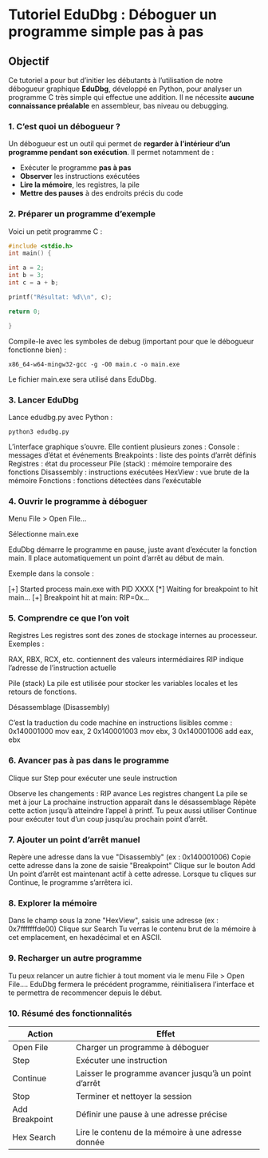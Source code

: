 # Tutoriel EduDbg : Déboguer un programme simple pas à pas

## Objectif

Ce tutoriel a pour but d’initier les débutants à l’utilisation de notre débogueur graphique **EduDbg**, développé en Python, pour analyser un programme C très simple qui effectue une addition. Il ne nécessite **aucune connaissance préalable** en assembleur, bas niveau ou debugging.

### 1. C’est quoi un débogueur ?

Un débogueur est un outil qui permet de **regarder à l’intérieur d’un programme pendant son exécution**. Il permet notamment de :
- Exécuter le programme **pas à pas**
- **Observer** les instructions exécutées
- **Lire la mémoire**, les registres, la pile
- **Mettre des pauses** à des endroits précis du code

### 2. Préparer un programme d’exemple

Voici un petit programme C :
```c
#include <stdio.h>
int main() {

int a = 2;
int b = 3;
int c = a + b;

printf("Résultat: %d\\n", c);

return 0;

}
```
Compile-le avec les symboles de debug (important pour que le débogueur fonctionne bien) :
```
x86_64-w64-mingw32-gcc -g -O0 main.c -o main.exe
```
Le fichier main.exe sera utilisé dans EduDbg.

### 3. Lancer EduDbg

Lance edudbg.py avec Python :
```
python3 edudbg.py
```
L’interface graphique s’ouvre. Elle contient plusieurs zones :
Console : messages d’état et événements
Breakpoints : liste des points d’arrêt définis
Registres : état du processeur
Pile (stack) : mémoire temporaire des fonctions
Disassembly : instructions exécutées
HexView : vue brute de la mémoire
Fonctions : fonctions détectées dans l’exécutable

### 4. Ouvrir le programme à déboguer

Menu File > Open File...

Sélectionne main.exe

EduDbg démarre le programme en pause, juste avant d’exécuter la fonction main. Il place automatiquement un point d’arrêt au début de main.

Exemple dans la console :

[+] Started process main.exe with PID XXXX
[*] Waiting for breakpoint to hit main...
[+] Breakpoint hit at main: RIP=0x...

### 5. Comprendre ce que l’on voit

Registres
Les registres sont des zones de stockage internes au processeur. Exemples :

RAX, RBX, RCX, etc. contiennent des valeurs intermédiaires
RIP indique l’adresse de l’instruction actuelle

Pile (stack)
La pile est utilisée pour stocker les variables locales et les retours de fonctions.

Désassemblage (Disassembly)

C’est la traduction du code machine en instructions lisibles comme :
0x140001000 mov eax, 2
0x140001003 mov ebx, 3
0x140001006 add eax, ebx

### 6. Avancer pas à pas dans le programme

Clique sur Step pour exécuter une seule instruction

Observe les changements :
RIP avance
Les registres changent
La pile se met à jour
La prochaine instruction apparaît dans le désassemblage
Répète cette action jusqu’à atteindre l’appel à printf.
Tu peux aussi utiliser Continue pour exécuter tout d’un coup jusqu’au prochain point d’arrêt.

### 7. Ajouter un point d’arrêt manuel

Repère une adresse dans la vue "Disassembly" (ex : 0x140001006)
Copie cette adresse dans la zone de saisie "Breakpoint"
Clique sur le bouton Add
Un point d’arrêt est maintenant actif à cette adresse. Lorsque tu cliques sur Continue, le programme s’arrêtera ici.

### 8. Explorer la mémoire

Dans le champ sous la zone "HexView", saisis une adresse (ex : 0x7fffffffde00)
Clique sur Search
Tu verras le contenu brut de la mémoire à cet emplacement, en hexadécimal et en ASCII.

### 9. Recharger un autre programme

Tu peux relancer un autre fichier à tout moment via le menu File > Open File.... EduDbg fermera le précédent programme, réinitialisera l’interface et te permettra de recommencer depuis le début.


### 10. Résumé des fonctionnalités

| Action | Effet |
|--- |--- |
| Open File | Charger un programme à déboguer |
| Step | Exécuter une instruction |
| Continue | Laisser le programme avancer jusqu’à un point d’arrêt |
| Stop | Terminer et nettoyer la session |
| Add Breakpoint | Définir une pause à une adresse précise |
| Hex Search | Lire le contenu de la mémoire à une adresse donnée |
